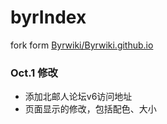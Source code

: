 # byrIndex

fork form [Byrwiki/Byrwiki.github.io](Byrwiki/Byrwiki.github.io)

### Oct.1 修改
- 添加北邮人论坛v6访问地址
- 页面显示的修改，包括配色、大小
